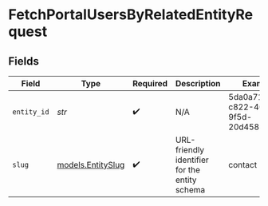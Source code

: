 # FetchPortalUsersByRelatedEntityRequest


## Fields

| Field                                         | Type                                          | Required                                      | Description                                   | Example                                       |
| --------------------------------------------- | --------------------------------------------- | --------------------------------------------- | --------------------------------------------- | --------------------------------------------- |
| `entity_id`                                   | *str*                                         | :heavy_check_mark:                            | N/A                                           | 5da0a718-c822-403d-9f5d-20d4584e0528          |
| `slug`                                        | [models.EntitySlug](../models/entityslug.md)  | :heavy_check_mark:                            | URL-friendly identifier for the entity schema | contact                                       |
